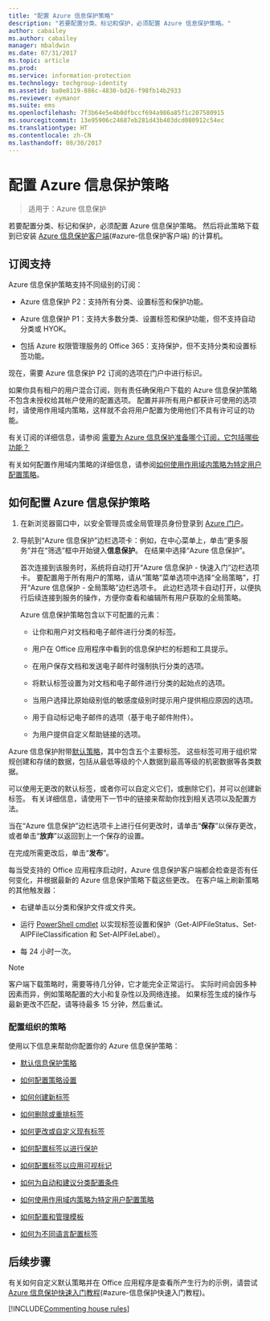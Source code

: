 ```yaml
---
title: "配置 Azure 信息保护策略"
description: "若要配置分类、标记和保护，必须配置 Azure 信息保护策略。"
author: cabailey
ms.author: cabailey
manager: mbaldwin
ms.date: 07/31/2017
ms.topic: article
ms.prod: 
ms.service: information-protection
ms.technology: techgroup-identity
ms.assetid: ba0e8119-886c-4830-bd26-f98fb14b2933
ms.reviewer: eymanor
ms.suite: ems
ms.openlocfilehash: 7f3b64e5e4b0dfbccf694a986a85f1c207580915
ms.sourcegitcommit: 13e95906c24687eb281d43b403dcd080912c54ec
ms.translationtype: HT
ms.contentlocale: zh-CN
ms.lasthandoff: 08/30/2017
---
```

# <a name="configuring-azure-information-protection-policy"></a>配置 Azure 信息保护策略

>适用于：Azure 信息保护

若要配置分类、标记和保护，必须配置 Azure 信息保护策略。 然后将此策略下载到已安装 [Azure 信息保护客户端](https://www.microsoft.com/en-us/download/details.aspx?id=53018)(#azure-信息保护客户端) 的计算机。

## <a name="subscription-support"></a>订阅支持

Azure 信息保护策略支持不同级别的订阅：

- Azure 信息保护 P2：支持所有分类、设置标签和保护功能。

- Azure 信息保护 P1：支持大多数分类、设置标签和保护功能，但不支持自动分类或 HYOK。

- 包括 Azure 权限管理服务的 Office 365：支持保护，但不支持分类和设置标签功能。

现在，需要 Azure 信息保护 P2 订阅的选项在门户中进行标识。

如果你具有租户的用户混合订阅，则有责任确保用户下载的 Azure 信息保护策略不包含未授权给其帐户使用的配置选项。 配置并非所有用户都获许可使用的选项时，请使用作用域内策略，这样就不会将用户配置为使用他们不具有许可证的功能。

有关订阅的详细信息，请参阅 [需要为 Azure 信息保护准备哪个订阅，它包括哪些功能？](../get-started/faqs.md#what-subscription-do-i-need-for-azure-information-protection-and-what-features-are-included)

有关如何配置作用域内策略的详细信息，请参阅[如何使用作用域内策略为特定用户配置策略](configure-policy-scope.md)。

## <a name="how-to-configure-the-azure-information-protection-policy"></a>如何配置 Azure 信息保护策略

1. 在新浏览器窗口中，以安全管理员或全局管理员身份登录到 [Azure 门户](https://portal.azure.com)。

2. 导航到“Azure 信息保护”边栏选项卡：例如，在中心菜单上，单击“更多服务”并在“筛选”框中开始键入**信息保护**。 在结果中选择“Azure 信息保护”。 
    
    首次连接到该服务时，系统将自动打开“Azure 信息保护 - 快速入门”边栏选项卡。 要配置用于所有用户的策略，请从“策略”菜单选项中选择“全局策略”，打开“Azure 信息保护 - 全局策略”边栏选项卡。 此边栏选项卡自动打开，以便执行后续连接到服务的操作，方便你查看和编辑所有用户获取的全局策略。 
    
    Azure 信息保护策略包含以下可配置的元素：
    
    - 让你和用户对文档和电子邮件进行分类的标签。
    
    - 用户在 Office 应用程序中看到的信息保护栏的标题和工具提示。
    
    - 在用户保存文档和发送电子邮件时强制执行分类的选项。
    
    - 将默认标签设置为对文档和电子邮件进行分类的起始点的选项。
    
    - 当用户选择比原始级别低的敏感度级别时提示用户提供相应原因的选项。
    
    - 用于自动标记电子邮件的选项（基于电子邮件附件）。
    
    - 为用户提供自定义帮助链接的选项。

Azure 信息保护附带[默认策略](configure-policy-default.md)，其中包含五个主要标签。 这些标签可用于组织常规创建和存储的数据，包括从最低等级的个人数据到最高等级的机密数据等各类数据。 

可以使用无更改的默认标签，或者你可以自定义它们，或删除它们，并可以创建新标签。 有关详细信息，请使用下一节中的链接来帮助你找到相关选项以及配置方法。 

当在“Azure 信息保护”边栏选项卡上进行任何更改时，请单击“**保存**”以保存更改，或者单击“**放弃**”以返回到上一个保存的设置。

在完成所需更改后，单击“**发布**”。 

每当受支持的 Office 应用程序启动时，Azure 信息保护客户端都会检查是否有任何变化，并根据最新的 Azure 信息保护策略下载这些更改。 在客户端上刷新策略的其他触发器：

- 右键单击以分类和保护文件或文件夹。

- 运行 [PowerShell cmdlet](../rms-client/client-admin-guide-powershell.md) 以实现标签设置和保护（Get-AIPFileStatus、Set-AIPFileClassification 和 Set-AIPFileLabel）。

- 每 24 小时一次。

>[!NOTE]
>客户端下载策略时，需要等待几分钟，它才能完全正常运行。 实际时间会因多种因素而异，例如策略配置的大小和复杂性以及网络连接。 如果标签生成的操作与最新更改不匹配，请等待最多 15 分钟，然后重试。

### <a name="configuring-your-organizations-policy"></a>配置组织的策略

使用以下信息来帮助你配置你的 Azure 信息保护策略：

- [默认信息保护策略](configure-policy-default.md)

- [如何配置策略设置](configure-policy-settings.md)

- [如何创建新标签](configure-policy-new-label.md)

- [如何删除或重排标签](configure-policy-delete-reorder.md)

- [如何更改或自定义现有标签](configure-policy-change-label.md)

- [如何配置标签以进行保护](configure-policy-protection.md)

- [如何配置标签以应用可视标记](configure-policy-markings.md)

- [如何为自动和建议分类配置条件](configure-policy-classification.md)

- [如何使用作用域内策略为特定用户配置策略](configure-policy-scope.md)

- [如何配置和管理模板](configure-policy-templates.md)

- [如何为不同语言配置标签](configure-policy-languages.md)

## <a name="next-steps"></a>后续步骤

有关如何自定义默认策略并在 Office 应用程序是查看所产生行为的示例，请尝试 [Azure 信息保护快速入门教程](../get-started/infoprotect-quick-start-tutorial.md)(#azure-信息保护快速入门教程)。

[!INCLUDE[Commenting house rules](../includes/houserules.md)]
